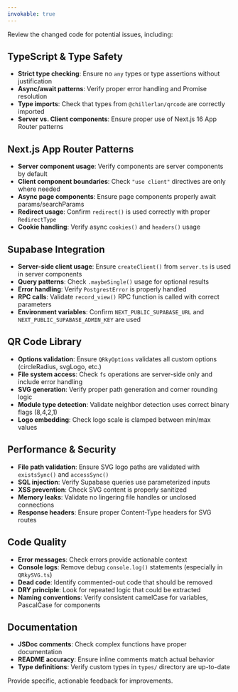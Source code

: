 ```yaml
---
invokable: true
---
```


Review the changed code for potential issues, including:

## TypeScript & Type Safety
- **Strict type checking**: Ensure no `any` types or type assertions without justification
- **Async/await patterns**: Verify proper error handling and Promise resolution
- **Type imports**: Check that types from `@chillerlan/qrcode` are correctly imported
- **Server vs. Client components**: Ensure proper use of Next.js 16 App Router patterns

## Next.js App Router Patterns
- **Server component usage**: Verify components are server components by default
- **Client component boundaries**: Check `"use client"` directives are only where needed
- **Async page components**: Ensure page components properly await params/searchParams
- **Redirect usage**: Confirm `redirect()` is used correctly with proper `RedirectType`
- **Cookie handling**: Verify async `cookies()` and `headers()` usage

## Supabase Integration
- **Server-side client usage**: Ensure `createClient()` from `server.ts` is used in server components
- **Query patterns**: Check `.maybeSingle()` usage for optional results
- **Error handling**: Verify `PostgrestError` is properly handled
- **RPC calls**: Validate `record_view()` RPC function is called with correct parameters
- **Environment variables**: Confirm `NEXT_PUBLIC_SUPABASE_URL` and `NEXT_PUBLIC_SUPABASE_ADMIN_KEY` are used

## QR Code Library
- **Options validation**: Ensure `QRkyOptions` validates all custom options (circleRadius, svgLogo, etc.)
- **File system access**: Check `fs` operations are server-side only and include error handling
- **SVG generation**: Verify proper path generation and corner rounding logic
- **Module type detection**: Validate neighbor detection uses correct binary flags (8,4,2,1)
- **Logo embedding**: Check logo scale is clamped between min/max values

## Performance & Security
- **File path validation**: Ensure SVG logo paths are validated with `existsSync()` and `accessSync()`
- **SQL injection**: Verify Supabase queries use parameterized inputs
- **XSS prevention**: Check SVG content is properly sanitized
- **Memory leaks**: Validate no lingering file handles or unclosed connections
- **Response headers**: Ensure proper Content-Type headers for SVG routes

## Code Quality
- **Error messages**: Check errors provide actionable context
- **Console logs**: Remove debug `console.log()` statements (especially in `QRkySVG.ts`)
- **Dead code**: Identify commented-out code that should be removed
- **DRY principle**: Look for repeated logic that could be extracted
- **Naming conventions**: Verify consistent camelCase for variables, PascalCase for components

## Documentation
- **JSDoc comments**: Check complex functions have proper documentation
- **README accuracy**: Ensure inline comments match actual behavior
- **Type definitions**: Verify custom types in `types/` directory are up-to-date

Provide specific, actionable feedback for improvements.
